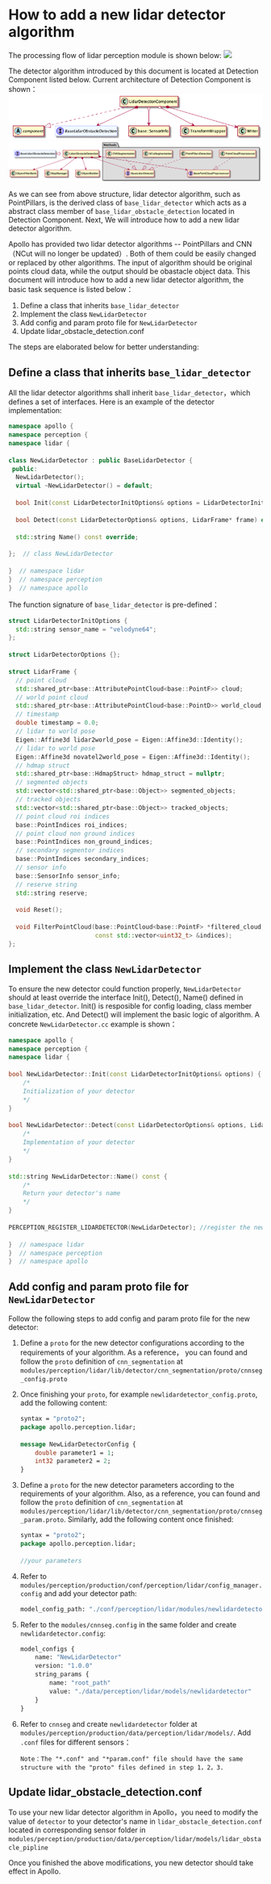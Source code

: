 # How to add a new lidar detector algorithm

The processing flow of lidar perception module is shown below:
![](https://github.com/ApolloAuto/apollo/blob/master/docs/specs/images/lidar_perception_data_flow.png)

The detector algorithm introduced by this document is located at Detection Component listed below. Current architecture of Detection Component is shown：
![lidar detection high-level](images/lidar_detection_1.png)
![lidar detection](images/lidar_detection_2.png)

As we can see from above structure, lidar detector algorithm, such as PointPillars, is the derived class of `base_lidar_detector` which acts as a abstract class member of `base_lidar_obstacle_detection` located in Detection Component. Next, We will introduce how to add a new lidar detector algorithm.

Apollo has provided two lidar detector algorithms -- PointPillars and CNN （NCut will no longer be updated）. Both of them could be easily changed or replaced by other algorithms. The input of algorithm should be original points cloud data, while the output should be obastacle object data. This document will introduce how to add a new lidar detector algorithm, the basic task sequence is listed below：

1. Define a class that inherits `base_lidar_detector`
2. Implement the class `NewLidarDetector`
3. Add config and param proto file for `NewLidarDetector`
4. Update lidar_obstacle_detection.conf

The steps are elaborated below for better understanding:

## Define a class that inherits `base_lidar_detector`

All the lidar detector algorithms shall inherit `base_lidar_detector`，which defines a set of interfaces. Here is an example of the detector implementation:

```c++
namespace apollo {
namespace perception {
namespace lidar {

class NewLidarDetector : public BaseLidarDetector {
 public:
  NewLidarDetector();
  virtual ~NewLidarDetector() = default;

  bool Init(const LidarDetectorInitOptions& options = LidarDetectorInitOptions()) override;

  bool Detect(const LidarDetectorOptions& options, LidarFrame* frame) override;

  std::string Name() const override;

};  // class NewLidarDetector

}  // namespace lidar
}  // namespace perception
}  // namespace apollo
```

The function signature of `base_lidar_detector` is pre-defined：

```c++
struct LidarDetectorInitOptions {
  std::string sensor_name = "velodyne64";
};

struct LidarDetectorOptions {};

struct LidarFrame {
  // point cloud
  std::shared_ptr<base::AttributePointCloud<base::PointF>> cloud;
  // world point cloud
  std::shared_ptr<base::AttributePointCloud<base::PointD>> world_cloud;
  // timestamp
  double timestamp = 0.0;
  // lidar to world pose
  Eigen::Affine3d lidar2world_pose = Eigen::Affine3d::Identity();
  // lidar to world pose
  Eigen::Affine3d novatel2world_pose = Eigen::Affine3d::Identity();
  // hdmap struct
  std::shared_ptr<base::HdmapStruct> hdmap_struct = nullptr;
  // segmented objects
  std::vector<std::shared_ptr<base::Object>> segmented_objects;
  // tracked objects
  std::vector<std::shared_ptr<base::Object>> tracked_objects;
  // point cloud roi indices
  base::PointIndices roi_indices;
  // point cloud non ground indices
  base::PointIndices non_ground_indices;
  // secondary segmentor indices
  base::PointIndices secondary_indices;
  // sensor info
  base::SensorInfo sensor_info;
  // reserve string
  std::string reserve;

  void Reset();

  void FilterPointCloud(base::PointCloud<base::PointF> *filtered_cloud,
                        const std::vector<uint32_t> &indices);
};
```

## Implement the class `NewLidarDetector`

To ensure the new detector could function properly, `NewLidarDetector` should at least override the interface Init(), Detect(), Name() defined in `base_lidar_detector`. Init() is resposible for config loading, class member initialization, etc. And Detect() will implement the basic logic of algorithm. A concrete `NewLidarDetector.cc` example is shown：

```c++
namespace apollo {
namespace perception {
namespace lidar {

bool NewLidarDetector::Init(const LidarDetectorInitOptions& options) {
    /*
    Initialization of your detector
    */
}

bool NewLidarDetector::Detect(const LidarDetectorOptions& options, LidarFrame* frame) {
    /*
    Implementation of your detector
    */
}

std::string NewLidarDetector::Name() const {
    /*
    Return your detector's name
    */
}

PERCEPTION_REGISTER_LIDARDETECTOR(NewLidarDetector); //register the new detector

}  // namespace lidar
}  // namespace perception
}  // namespace apollo
```


## Add config and param proto file for `NewLidarDetector`

Follow the following steps to add config and param proto file for the new detector:

1. Define a `proto` for the new detector configurations according to the requirements of your algorithm. As a reference， you can found and follow the `proto` definition of `cnn_segmentation` at `modules/perception/lidar/lib/detector/cnn_segmentation/proto/cnnseg_config.proto`

2. Once finishing your `proto`, for example `newlidardetector_config.proto`, add the following content:

    ```protobuf
    syntax = "proto2";
    package apollo.perception.lidar;

    message NewLidarDetectorConfig {
        double parameter1 = 1;
        int32 parameter2 = 2;
    }
    ```
3. Define a `proto` for the new detector parameters according to the requirements of your algorithm. Also, as a reference, you can found and follow the `proto` definition of `cnn_segmentation` at `modules/perception/lidar/lib/detector/cnn_segmentation/proto/cnnseg_param.proto`. Similarly, add the following content once finished:

    ```protobuf
    syntax = "proto2";
    package apollo.perception.lidar;

    //your parameters
    ```

4. Refer to `modules/perception/production/conf/perception/lidar/config_manager.config` and add your detector path:

    ```protobuf
    model_config_path: "./conf/perception/lidar/modules/newlidardetector_config.config"
    ```

5. Refer to the `modules/cnnseg.config` in the same folder and create `newlidardetector.config`:

    ```protobuf
    model_configs {
        name: "NewLidarDetector"
        version: "1.0.0"
        string_params {
            name: "root_path"
            value: "./data/perception/lidar/models/newlidardetector"
        }
    }
    ```

6. Refer to `cnnseg` and create `newlidardetector` folder at `modules/perception/production/data/perception/lidar/models/`. Add `.conf` files for different sensors：

    ```
    Note：The "*.conf" and "*param.conf" file should have the same structure with the "proto" files defined in step 1，2，3.
    ```

## Update lidar_obstacle_detection.conf

To use your new lidar detector algorithm in Apollo，you need to modify the value of `detector` to your detector's name in `lidar_obstacle_detection.conf` located in corresponding sensor folder in `modules/perception/production/data/perception/lidar/models/lidar_obstacle_pipline`

Once you finished the above modifications, you new detector should take effect in Apollo.
